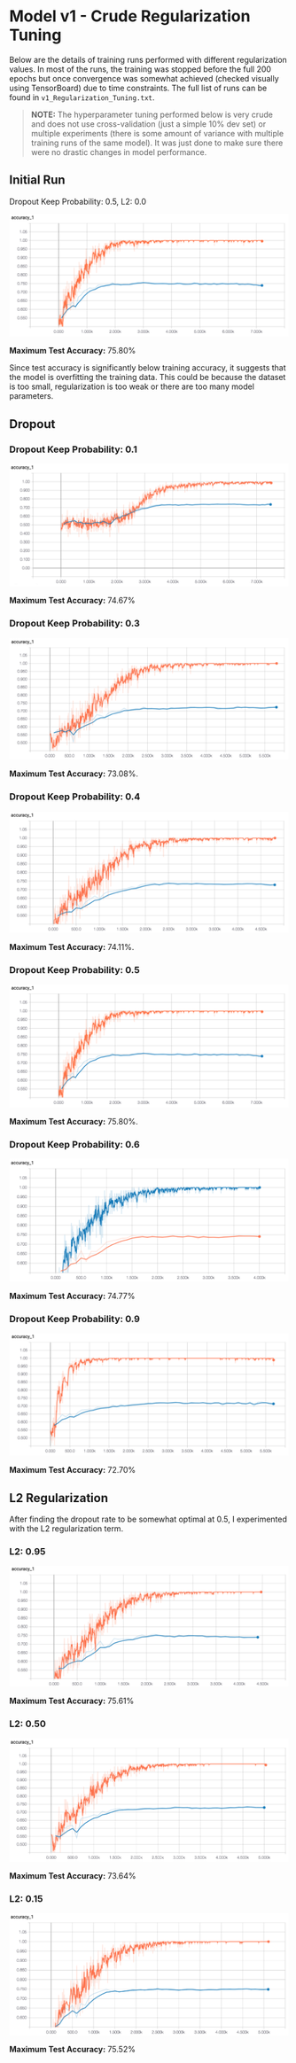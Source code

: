 # Model v1 - Crude Regularization Tuning

Below are the details of training runs performed with different regularization values. In most of the runs, the training was stopped before the full 200 epochs but once convergence was somewhat achieved (checked visually using TensorBoard) due to time constraints. The full list of runs can be found in `v1_Regularization_Tuning.txt`.

> **NOTE:** The hyperparameter tuning performed below is very crude and does not use cross-validation (just a simple 10% dev set) or multiple experiments (there is some amount of variance with multiple training runs of the same model). It was just done to make sure there were no drastic changes in model performance.

## Initial Run

Dropout Keep Probability: 0.5, L2: 0.0

![](plots/v1/1506156971-Accuracy.png)

**Maximum Test Accuracy:** 75.80%

Since test accuracy is significantly below training accuracy, it suggests that the model is overfitting the training data. This could be because the dataset is too small, regularization is too weak or there are too many model parameters.

## Dropout

### Dropout Keep Probability: 0.1

![](plots/v1/1506787497-Accuracy.png)

**Maximum Test Accuracy:** 74.67%

### Dropout Keep Probability: 0.3

![](plots/v1/1506762981-Accuracy.png)

**Maximum Test Accuracy:** 73.08%.

### Dropout Keep Probability: 0.4

![](plots/v1/1506784601-Accuracy.png)

**Maximum Test Accuracy:** 74.11%.

### Dropout Keep Probability: 0.5

![](plots/v1/1506156971-Accuracy.png)

**Maximum Test Accuracy:** 75.80%.

### Dropout Keep Probability: 0.6

![](plots/v1/1506786386-Accuracy.png)

**Maximum Test Accuracy:** 74.77%

### Dropout Keep Probability: 0.9

![](plots/v1/1506789552-Accuracy.png)

**Maximum Test Accuracy:** 72.70%

## L2 Regularization

After finding the dropout rate to be somewhat optimal at 0.5, I experimented with the L2 regularization term.

### L2: 0.95

![](plots/v1/1507472715-Accuracy.png)

**Maximum Test Accuracy:** 75.61%

### L2: 0.50

![](plots/v1/1507483644-Accuracy.png)

**Maximum Test Accuracy:** 73.64%

### L2: 0.15

![](plots/v1/1507480217-Accuracy.png)

**Maximum Test Accuracy:** 75.52%
